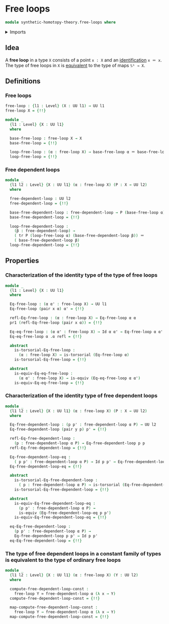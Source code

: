 # Free loops

```agda
module synthetic-homotopy-theory.free-loops where
```

<details><summary>Imports</summary>

```agda
open import foundation.action-on-identifications-functions
open import foundation.constant-type-families
open import foundation.contractible-types
open import foundation.dependent-pair-types
open import foundation.equivalences
open import foundation.functoriality-dependent-pair-types
open import foundation.fundamental-theorem-of-identity-types
open import foundation.identity-types
open import foundation.structure-identity-principle
open import foundation.torsorial-type-families
open import foundation.transport-along-identifications
open import foundation.universe-levels
```

</details>

## Idea

A **free loop** in a type `X` consists of a point `x : X` and an
[identification](foundation.identity-types.md) `x ＝ x`. The type of free loops
in `X` is [equivalent](foundation-core.equivalences.md) to the type of maps
`𝕊¹ → X`.

## Definitions

### Free loops

```agda
free-loop : {l1 : Level} (X : UU l1) → UU l1
free-loop X = {!!}

module _
  {l1 : Level} {X : UU l1}
  where

  base-free-loop : free-loop X → X
  base-free-loop = {!!}

  loop-free-loop : (α : free-loop X) → base-free-loop α ＝ base-free-loop α
  loop-free-loop = {!!}
```

### Free dependent loops

```agda
module _
  {l1 l2 : Level} {X : UU l1} (α : free-loop X) (P : X → UU l2)
  where

  free-dependent-loop : UU l2
  free-dependent-loop = {!!}

  base-free-dependent-loop : free-dependent-loop → P (base-free-loop α)
  base-free-dependent-loop = {!!}

  loop-free-dependent-loop :
    (β : free-dependent-loop) →
    ( tr P (loop-free-loop α) (base-free-dependent-loop β)) ＝
    ( base-free-dependent-loop β)
  loop-free-dependent-loop = {!!}
```

## Properties

### Characterization of the identity type of the type of free loops

```agda
module _
  {l1 : Level} {X : UU l1}
  where

  Eq-free-loop : (α α' : free-loop X) → UU l1
  Eq-free-loop (pair x α) α' = {!!}

  refl-Eq-free-loop : (α : free-loop X) → Eq-free-loop α α
  pr1 (refl-Eq-free-loop (pair x α)) = {!!}

  Eq-eq-free-loop : (α α' : free-loop X) → Id α α' → Eq-free-loop α α'
  Eq-eq-free-loop α .α refl = {!!}

  abstract
    is-torsorial-Eq-free-loop :
      (α : free-loop X) → is-torsorial (Eq-free-loop α)
    is-torsorial-Eq-free-loop = {!!}

  abstract
    is-equiv-Eq-eq-free-loop :
      (α α' : free-loop X) → is-equiv (Eq-eq-free-loop α α')
    is-equiv-Eq-eq-free-loop = {!!}
```

### Characterization of the identity type of free dependent loops

```agda
module _
  {l1 l2 : Level} {X : UU l1} (α : free-loop X) (P : X → UU l2)
  where

  Eq-free-dependent-loop : (p p' : free-dependent-loop α P) → UU l2
  Eq-free-dependent-loop (pair y p) p' = {!!}

  refl-Eq-free-dependent-loop :
    (p : free-dependent-loop α P) → Eq-free-dependent-loop p p
  refl-Eq-free-dependent-loop = {!!}

  Eq-free-dependent-loop-eq :
    ( p p' : free-dependent-loop α P) → Id p p' → Eq-free-dependent-loop p p'
  Eq-free-dependent-loop-eq = {!!}

  abstract
    is-torsorial-Eq-free-dependent-loop :
      ( p : free-dependent-loop α P) → is-torsorial (Eq-free-dependent-loop p)
    is-torsorial-Eq-free-dependent-loop = {!!}

  abstract
    is-equiv-Eq-free-dependent-loop-eq :
      (p p' : free-dependent-loop α P) →
      is-equiv (Eq-free-dependent-loop-eq p p')
    is-equiv-Eq-free-dependent-loop-eq = {!!}

  eq-Eq-free-dependent-loop :
    (p p' : free-dependent-loop α P) →
    Eq-free-dependent-loop p p' → Id p p'
  eq-Eq-free-dependent-loop = {!!}
```

### The type of free dependent loops in a constant family of types is equivalent to the type of ordinary free loops

```agda
module _
  {l1 l2 : Level} {X : UU l1} (α : free-loop X) (Y : UU l2)
  where

  compute-free-dependent-loop-const :
    free-loop Y ≃ free-dependent-loop α (λ x → Y)
  compute-free-dependent-loop-const = {!!}

  map-compute-free-dependent-loop-const :
    free-loop Y → free-dependent-loop α (λ x → Y)
  map-compute-free-dependent-loop-const = {!!}
```
